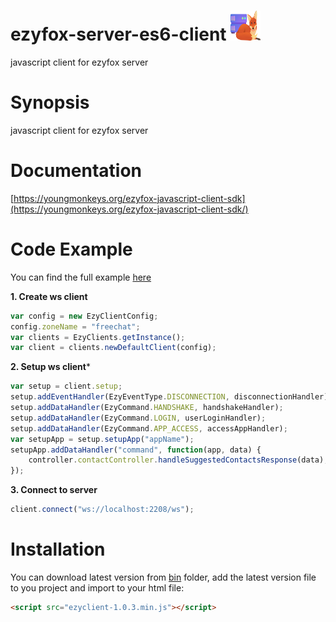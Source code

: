 # ezyfox-server-es6-client <img src="https://github.com/youngmonkeys/ezyfox-server/blob/master/logo.png" width="48" height="48" />
javascript client for ezyfox server

# Synopsis

javascript client for ezyfox server

# Documentation

[https://youngmonkeys.org/ezyfox-javascript-client-sdk](https://youngmonkeys.org/ezyfox-javascript-client-sdk/)

# Code Example

You can find the full example [here](https://github.com/youngmonkeys/ezyfox-server-js-client/blob/master/index.html)

**1. Create ws client**
```javascript
var config = new EzyClientConfig;
config.zoneName = "freechat";
var clients = EzyClients.getInstance();
var client = clients.newDefaultClient(config);
```

**2. Setup ws client***

```javascript
var setup = client.setup;
setup.addEventHandler(EzyEventType.DISCONNECTION, disconnectionHandler);
setup.addDataHandler(EzyCommand.HANDSHAKE, handshakeHandler);
setup.addDataHandler(EzyCommand.LOGIN, userLoginHandler);
setup.addDataHandler(EzyCommand.APP_ACCESS, accessAppHandler);
var setupApp = setup.setupApp("appName");
setupApp.addDataHandler("command", function(app, data) {
    controller.contactController.handleSuggestedContactsResponse(data);
});
```

**3. Connect to server**

```javascript
client.connect("ws://localhost:2208/ws");
```

# Installation

You can download latest version from [bin](https://github.com/youngmonkeys/ezyfox-server-js-client/tree/master/bin) folder, add the latest version file to you project and import to your html file:

``` html
<script src="ezyclient-1.0.3.min.js"></script>
```